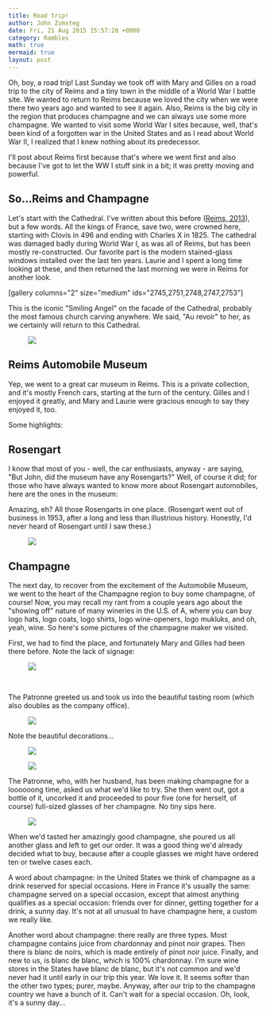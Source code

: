 ```yaml
---
title: Road trip!
author: John Zumsteg
date: Fri, 21 Aug 2015 15:57:28 +0000
category: Rambles
math: true
mermaid: true
layout: post
---
```

Oh, boy, a road trip! Last Sunday we took off with Mary and Gilles on a road trip to the city of Reims and a tiny town in the middle of a World War I battle site. We wanted to return to Reims because we loved the city when we were there two years ago and wanted to see it again. Also, Reims is the big city in the region that produces champagne and we can always use some more champagne. We wanted to visit some World War I sites because, well, that's been kind of a forgotten war in the United States and as I read about World War II, I realized that I knew nothing about its predecessor.

I'll post about Reims first because that's where we went first and also because I've got to let the WW I stuff sink in a bit; it was pretty moving and powerful.
<h2>So...Reims and Champagne</h2>
Let's start with the Cathedral. I've written about this before (<a href="http://zumsteg.us/?p=1691">Reims, 2013</a>), but a few words. All the kings of France, save two, were crowned here, starting with Clovis in 496 and ending with Charles X in 1825. The cathedral was damaged badly during World War I, as was all of Reims, but has been mostly re-constructed. Our favorite part is the modern stained-glass windows installed over the last ten years. Laurie and I spent a long time looking at these, and then returned the last morning we were in Reims for another look.

[gallery columns="2" size="medium" ids="2745,2751,2748,2747,2753"]

This is the iconic "Smiling Angel" on the facade of the Cathedral, probably the most famous church carving anywhere. We said, "Au revoir" to her, as we certainly will return to this Cathedral.

<figure class = "portrait">
	<img src="{{site.url}}/assets/images/2015/08/Reims-1-of-20.jpg"/>
	<figcaption></figcaption>
</figure>


<h2>Reims Automobile Museum</h2>
Yep, we went to a great car museum in Reims. This is a private collection, and it's mostly French cars, starting at the turn of the century. Gilles and I enjoyed it greatly, and Mary and Laurie were gracious enough to say they enjoyed it, too.

Some highlights:

<h2>Rosengart</h2>
I know that most of you - well, the car enthusiasts, anyway - are saying, "But John, did the museum have any Rosengarts?" Well, of course it did; for those who have always wanted to know more about Rosengart automobiles, here are the ones in the museum:


Amazing, eh? All those Rosengarts in one place. (Rosengart went out of business in 1953, after a long and less than illustrious history. Honestly, I'd never heard of Rosengart until I saw these.)

<figure class = "landscape">
	<img src="{{site.url}}/assets/images/2015/08/Reims-16-of-20.jpg"/>
	<figcaption></figcaption>
</figure>

<h2>Champagne</h2>
The next day, to recover from the excitement of the Automobile Museum, we went to the heart of the Champagne region to buy some champagne, of course! Now, you may recall my rant from a couple years ago about the "showing off" nature of many wineries in the U.S. of A, where you can buy logo hats, logo coats, logo shirts, logo wine-openers, logo mukluks, and oh, yeah, wine. So here's some pictures of the champagne maker we visited.

First, we had to find the place, and fortunately Mary and Gilles had been there before. Note the lack of signage:

<figure class = "landscape">
	<img src="{{site.url}}/assets/images/2015/08/Champagne-1-of-6.jpg"/>
	<figcaption></figcaption>
</figure>



&nbsp;

The Patronne greeted us and took us into the beautiful tasting room (which also doubles as the company office).

<figure class = "landscape">
	<img src="{{site.url}}/assets/images/2015/08/Champagne-6-of-6.jpg"/>
	<figcaption></figcaption>
</figure>

Note the beautiful decorations...

<figure class = "landscape">
	<img src="{{site.url}}/assets/images/2015/08/Champagne-2-of-6.jpg"/>
	<figcaption></figcaption>
</figure>

 <figure class = "landscape">
	<img src="{{site.url}}/assets/images/2015/08/Champagne-3-of-6.jpg"/>
	<figcaption></figcaption>
</figure>

The Patronne, who, with her husband, has been making champagne for a loooooong time, asked us what we'd like to try. She then went out, got a bottle of it, uncorked it and proceeded to pour five (one for herself, of course) full-sized glasses of her champagne. No tiny sips here.

<figure class = "portrait">
	<img src="{{site.url}}/assets/images/2015/08/Champagne-4-of-6.jpg"/>
	<figcaption></figcaption>
</figure>

When we'd tasted her amazingly good champagne, she poured us all another glass and left to get our order. It was a good thing we'd already decided what to buy, because after a couple glasses we might have ordered ten or twelve cases each.

A word about champagne: in the United States we think of champagne as a drink reserved for special occasions. Here in France it's usually the same: champagne served on a special occasion, except that almost anything qualifies as a special occasion: friends over for dinner, getting together for a drink, a sunny day. It's not at all unusual to have champagne here, a custom we really like.

Another word about champagne: there really are three types. Most champagne contains juice from chardonnay and pinot noir grapes. Then there is blanc de noirs, which is made entirely of pinot noir juice. Finally, and new to us, is blanc de blanc, which is 100% chardonnay. I'm sure wine stores in the States have blanc de blanc, but it's not common and we'd never had it until early in our trip this year. We love it. It seems softer than the other two types; purer, maybe. Anyway, after our trip to the champagne country we have a bunch of it. Can't wait for a special occasion. Oh, look, it's a sunny day...

&nbsp;

&nbsp;

&nbsp;
